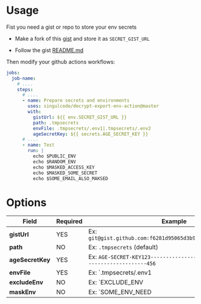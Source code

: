 # Usage

Fist you need a gist or repo to store your env secrets

- Make a fork of this [gist](https://gist.github.com/datphan/f6281d95065d3b942f13a8436768669f) and store it as `SECRET_GIST_URL`

- Follow the gist [README.md](https://gist.github.com/datphan/f6281d95065d3b942f13a8436768669f#file-readme-md)

Then modify your github actions workflows:

```yaml
jobs:
  job-name:
    # ....
    steps:
      # ....
      - name: Prepare secrets and environments
        uses: singulcode/decrypt-export-env-action@master
        with:
          gistUrl: ${{ env.SECRET_GIST_URL }}
          path: .tmpsecrets
          envFile: .tmpsecrets/.env1|.tmpsecrets/.env2
          ageSecretKey: ${{ secrets.AGE_SECRET_KEY }}
      # ....
      - name: Test
        run: |
          echo $PUBLIC_ENV
          echo $RANDOM_ENV
          echo $MASKED_ACCESS_KEY
          echo $MASKED_SOME_SECRET
          echo $SOME_EMAIL_ALSO_MAKSED
```

# Options

Field | Required | Example
------------ | ------------  | -------------
**gistUrl** | YES | Ex: `git@gist.github.com:f6281d95065d3b942f13a8436768669f.git`
**path** | NO | Ex: `.tmpsecrets` (default) | 
**ageSecretKey** | YES | Ex: `AGE-SECRET-KEY123------------------------------------------------------456`
**envFile** | YES | Ex: `.tmpsecrets/.env1|.tmpsecrets/.env2`
**excludeEnv** | NO | Ex: `EXCLUDE_ENV|RANDOM_ENV_TEST`
**maskEnv** | NO | Ex: `SOME_ENV_NEED|OTHER_ENV|.*RANDOM_ENV|PREFIX_.*`